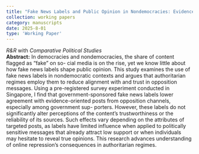 ```yaml
---
title: "Fake News Labels and Public Opinion in Nondemocracies: Evidence from Singapore"
collection: working papers
category: manuscripts
date: 2025-8-01
type: 'Working Paper'
---
```

*R&R* with *Comparative Political Studies*<br>**Abstract:** In democracies and nondemocracies, the share of content flagged as “fake” on so- cial media is on the rise, yet we know little about how fake news labels shape public opinion. This study examines the use of fake news labels in nondemocratic contexts and argues that authoritarian regimes employ them to reduce alignment with and trust in opposition messages. Using a pre-registered survey experiment conducted in Singapore, I find that government-sponsored fake news labels lower agreement with evidence-oriented posts from opposition channels, especially among government sup- porters. However, these labels do not significantly alter perceptions of the content’s trustworthiness or the reliability of its sources. Such effects vary depending on the attributes of targeted posts, as labels have limited influence when applied to politically sensitive messages that already attract low support or when individuals may hesitate to reveal true opinions. This research advances understanding of online repression’s consequences in authoritarian regimes.
